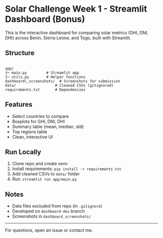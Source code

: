 # Solar Challenge Week 1 - Streamlit Dashboard (Bonus)

This is the interactive dashboard for comparing solar metrics (GHI, DNI, DHI) across Benin, Sierra Leone, and Togo, built with Streamlit.

## Structure

```

app/
├─ main.py         # Streamlit app
├─ utils.py        # Helper functions
dashboard\_screenshots/  # Screenshots for submission
data/                  # Cleaned CSVs (gitignored)
requirements.txt       # Dependencies

```

## Features

- Select countries to compare
- Boxplots for GHI, DNI, DHI
- Summary table (mean, median, std)
- Top regions table
- Clean, interactive UI

## Run Locally

1. Clone repo and create venv  
2. Install requirements: `pip install -r requirements.txt`  
3. Add cleaned CSVs to `data/` folder  
4. Run: `streamlit run app/main.py`

## Notes

- Data files excluded from repo (in `.gitignore`)  
- Developed on `dashboard-dev` branch  
- Screenshots in `dashboard_screenshots/`

---

For questions, open an issue or contact me.

```

